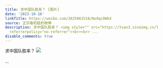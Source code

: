 ```yaml
---
title: 求中国队胜率？ [图片]
date: '2023-10-16'
linkTitle: https://weibo.com/3825863518/No9qcDWkX
source: 正宗毒奶菇的微博
description: 求中国队胜率？ <img style="" src="https://tvax3.sinaimg.cn/large/e40a0b5ely1hixd47bmjyj20zo06nmyv.jpg"
  referrerpolicy="no-referrer"><br><br> ...
disable_comments: true
---
```

求中国队胜率？ <img style="" src="https://tvax3.sinaimg.cn/large/e40a0b5ely1hixd47bmjyj20zo06nmyv.jpg" referrerpolicy="no-referrer"><br><br> ...